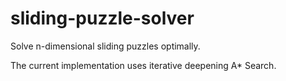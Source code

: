 # sliding-puzzle-solver
Solve n-dimensional sliding puzzles optimally.

The current implementation uses iterative deepening A* Search.